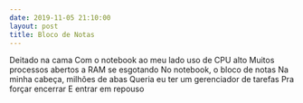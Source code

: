 ```yaml
---
date: 2019-11-05 21:10:00
layout: post
title: Bloco de Notas
---
```


Deitado na cama
Com o notebook ao meu lado
uso de CPU alto
Muitos processos abertos
a RAM se esgotando
No notebook, o bloco de notas
Na minha cabeça, milhões de abas
Queria eu ter um gerenciador de tarefas
Pra forçar encerrar
E entrar em repouso

